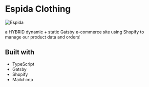 # Espida Clothing

![Espida](./statis/images/thumbnail.png)

a HYBRID dynamic + static Gatsby e-commerce site using Shopify to manage our product data and orders!

## Built with

- TypeScript
- Gatsby
- Shopify
- Mailchimp
